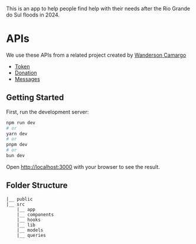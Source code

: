 This is an app to help people find help with their needs after the Rio Grande do Sul floods in 2024.

# APIs
We use these APIs from a related project created by [Wanderson Camargo](https://github.com/wandersonwhcr)
* [Token](https://tokens.enchentes.app.br/docs/static/index.html)
* [Donation](https://donations.enchentes.app.br/docs/static/index.html)
* [Messages](https://messages.enchentes.app.br/docs/static/index.html)

## Getting Started

First, run the development server:

```bash
npm run dev
# or
yarn dev
# or
pnpm dev
# or
bun dev
```

Open [http://localhost:3000](http://localhost:3000) with your browser to see the result.

## Folder Structure

```
|__ public
|__ src
    |__ app 
    |__ components
    |__ hooks
    |__ lib
    |__ models
    |__ queries
```